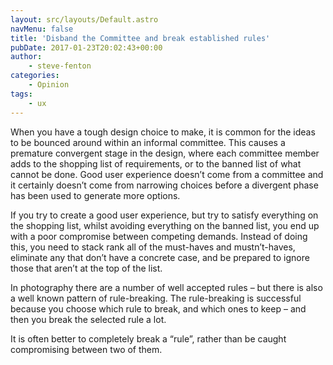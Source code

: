```yaml
---
layout: src/layouts/Default.astro
navMenu: false
title: 'Disband the Committee and break established rules'
pubDate: 2017-01-23T20:02:43+00:00
author:
    - steve-fenton
categories:
    - Opinion
tags:
    - ux
---
```


When you have a tough design choice to make, it is common for the ideas to be bounced around within an informal committee. This causes a premature convergent stage in the design, where each committee member adds to the shopping list of requirements, or to the banned list of what cannot be done. Good user experience doesn’t come from a committee and it certainly doesn’t come from narrowing choices before a divergent phase has been used to generate more options.

If you try to create a good user experience, but try to satisfy everything on the shopping list, whilst avoiding everything on the banned list, you end up with a poor compromise between competing demands. Instead of doing this, you need to stack rank all of the must-haves and mustn’t-haves, eliminate any that don’t have a concrete case, and be prepared to ignore those that aren’t at the top of the list.

In photography there are a number of well accepted rules – but there is also a well known pattern of rule-breaking. The rule-breaking is successful because you choose which rule to break, and which ones to keep – and then you break the selected rule a lot.

It is often better to completely break a “rule”, rather than be caught compromising between two of them.